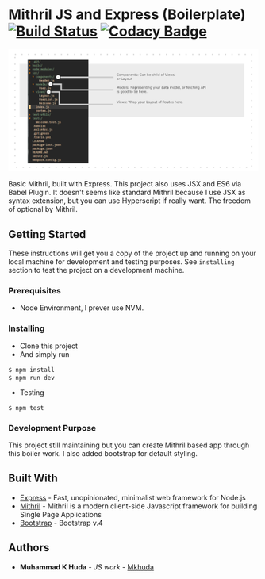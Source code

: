 # Mithril JS and Express (Boilerplate) [![Build Status](https://travis-ci.org/mkhuda/mith-express.svg?branch=master)](https://travis-ci.org/mkhuda/mith-express) [![Codacy Badge](https://api.codacy.com/project/badge/Grade/0c355526df7d41139076c55a3f769ef4)](https://www.codacy.com/app/mhmmd.huda/mith-express?utm_source=github.com&amp;utm_medium=referral&amp;utm_content=mkhuda/mith-express&amp;utm_campaign=Badge_Grade)

!['tree_structure'](https://raw.githubusercontent.com/mkhuda/mith-express/master/tree-structure.png)

Basic Mithril, built with Express. This project also uses JSX and ES6 via Babel Plugin. It doesn't seems like standard Mithril because I use JSX as syntax extension, but you can use Hyperscript if really want. The freedom of optional by Mithril.

## Getting Started

These instructions will get you a copy of the project up and running on your local machine for development and testing purposes. See `installing` section to test the project on a development machine.

### Prerequisites

- Node Environment, I prever use NVM.

### Installing

- Clone this project
- And simply run
```
$ npm install
$ npm run dev
```
- Testing
```
$ npm test
```

### Development Purpose

This project still maintaining but you can create Mithril based app through this boiler work. I also added bootstrap for default styling.

## Built With

* [Express](https://expressjs.com/) - Fast, unopinionated, minimalist web framework for Node.js
* [Mithril](https://mithril.js.org) - Mithril is a modern client-side Javascript framework for building Single Page Applications
* [Bootstrap](https://www.npmjs.com/package/bootstrap) - Bootstrap v.4

## Authors

* **Muhammad K Huda** - *JS work* - [Mkhuda](https://github.com/mkhuda)
